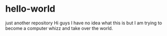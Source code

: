 # hello-world
just another repository
Hi guys
I have no idea what this is but I am trying to become a computer whizz and take over the world. 
